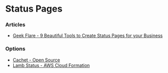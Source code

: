 # Status Pages
### Articles
- [Geek Flare - 9 Beautiful Tools to Create Status Pages for your Business](https://geekflare.com/create-status-pages/)

### Options
- [Cachet - Open Source](https://cachethq.io/)
- [Lamb Status - AWS Cloud Formation](https://lambstatus.github.io/)
<!--stackedit_data:
eyJoaXN0b3J5IjpbMTk3OTYyODE1OV19
-->